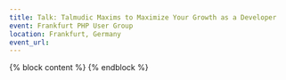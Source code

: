 ```yaml
---
title: Talk: Talmudic Maxims to Maximize Your Growth as a Developer
event: Frankfurt PHP User Group
location: Frankfurt, Germany
event_url:
---
```

{% block content %}
{% endblock %}